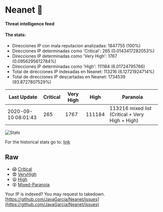 # Neanet :hocho:
#### Threat intelligence feed
#### The stats:

- Direcciones IP con mala reputacion analizadas: 1847755 (100%)
- Direcciones IP determinadas como 'Critical':  265 (0.0143417282053%)
- Direcciones IP determinadas como 'Very High':  1767 (0.0956295612784%)
- Direcciones IP determinadas como 'High':  111184 (6.01724795766)
- Total de direcciones IP indexadas en Neanet:  113216 (6.12721924714%)
- Total de direcciones IP descartadas en Neanet:  1734539 (93.8727807529%)

| Last Update | Critical | Very High | High | Paranoia |
| --- | --- | --- | --- | --- |
| 2020-09-10 08:01:43 | 265 | 1767 | 111184 | 113216 mixed list (Critical + Very High + High)|

![Stats](https://docs.google.com/spreadsheets/d/e/2PACX-1vSnaNMIXVabIpDJjufMlzH7poXnshF3mgd8Is1g9ytUEzVsP5my4Trn8f-xkoLLQ38xpL3HtmUexLo6/pubchart?oid=501124687&format=image)

For the historical stats go to: [link](/stats.csv)
## Raw
- :scream: [Critical](https://raw.githubusercontent.com/JavaGarcia/Neanet/master/blacklists/neanet_critical.txt)
- :fearful: [VeryHigh](https://raw.githubusercontent.com/JavaGarcia/Neanet/master/blacklists/neanet_veryHigh.txtt)
- :frowning: [High](https://raw.githubusercontent.com/JavaGarcia/Neanet/master/blacklists/neanet_high.txt)
- :dizzy_face: [Mixed-Paranoia](https://raw.githubusercontent.com/JavaGarcia/Neanet/master/blacklists/neanet_all.txt)


Your IP is indexed? You may request to takedown. [https://github.com/JavaGarcia/Neanet/issues](https://github.com/JavaGarcia/Neanet/issues)









































































































































































































































































































































































































































































































































































































































































































